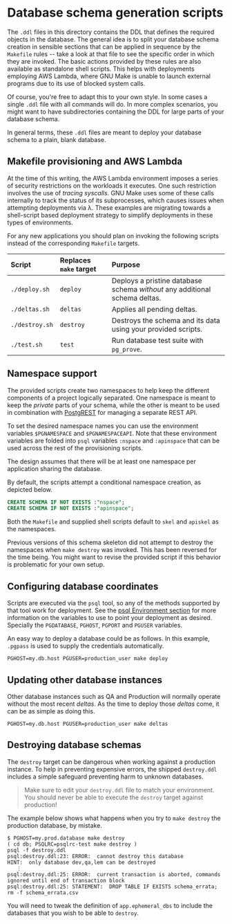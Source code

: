 # Database schema generation scripts

The `.ddl` files in this directory contains the DDL that defines the required objects in the database. The general idea is to split your database schema creation in sensible sections that can be applied in sequence by the `Makefile` rules -- take a look at that file to see the specific order in which they are invoked. The basic actions provided by these rules are also available as standalone shell scripts. This helps with deployments employing AWS Lambda, where GNU Make is unable to launch external programs due to its use of blocked system calls.

Of course, you're free to adapt this to your own style. In some cases a single `.ddl` file with all commands will do. In more complex scenarios, you might want to have subdirectories containing the DDL for large parts of your database schema.

In general terms, these `.ddl` files are meant to deploy your database schema to a plain, blank database.

## Makefile provisioning and AWS Lambda

At the time of this writing, the AWS Lambda environment imposes a series of security restrictions on the workloads it executes. One such restriction involves the use of _tracing syscalls_. GNU Make uses some of these calls internally to track the status of its subprocesses, which causes issues when attempting deployments via λ. These examples are migrating towards a shell-script based deployment strategy to simplify deployments in these types of environments.

For any new applications you should plan on invoking the following scripts instead of the corresponding `Makefile` targets.

| Script         | Replaces `make` target | Purpose |
| :------------- | :--------------------- | :------- |
| `./deploy.sh`  | `deploy`               | Deploys a pristine database schema _without_ any additional schema deltas. |
| `./deltas.sh`  | `deltas`               | Applies all pending deltas. |
| `./destroy.sh` | `destroy`              | Destroys the schema and its data using your provided scripts. |
| `./test.sh`    | `test`                 | Run database test suite with `pg_prove`. |

## Namespace support

The provided scripts create two namespaces to help keep the different
components of a project logically separated. One namespace is meant to keep
the _private_ parts of your schema, while the other is meant to be used in
combination with [PostgREST](https://postgrest.org/) for managing a separate
REST API.

To set the desired namespace names you can use the environment variables
`$PGNAMESPACE` and `$PGNAMESPACEAPI`. Note that these environment variables
are folded into `psql` variables `:nspace` and `:apinspace` that can be used
across the rest of the provisioning scripts.

The design assumes that there will be at least one namespace per application
sharing the database.

By default, the scripts attempt a conditional namespace creation, as depicted
below.

```sql
CREATE SCHEMA IF NOT EXISTS :"nspace";
CREATE SCHEMA IF NOT EXISTS :"apinspace";
```

Both the `Makefile` and supplied shell scripts default to `skel` and `apiskel`
as the namespaces.

Previous versions of this schema skeleton did not attempt to destroy the
namespaces when `make destroy` was invoked. This has been reversed for the
time being. You might want to revise the provided script if this behavior is
problematic for your own setup.

## Configuring database coordinates

Scripts are executed via the `psql` tool, so any of the methods supported by that tool work for deployment. See the [psql Environment section](https://www.postgresql.org/docs/9.6/static/app-psql.html#APP-PSQL-ENVIRONMENT) for more information on the variables to use to point your deployment as desired. Specially the `PGDATABASE`, `PGHOST`, `PGPORT` and `PGUSER` variables.

An easy way to deploy a database could be as follows. In this example, `.pgpass` is used to supply the credentials automatically.

    PGHOST=my.db.host PGUSER=production_user make deploy

## Updating other database instances

Other database instances such as QA and Production will normally operate without the most recent _deltas_. As the time to deploy those _deltas_ come, it can be as simple as doing this.

    PGHOST=my.db.host PGUSER=production_user make deltas

## Destroying database schemas

The `destroy` target can be dangerous when working against a production instance. To help in preventing expensive errors, the shipped `destroy.ddl` includes a simple safeguard preventing harm to unknown databases.

> Make sure to edit your `destroy.ddl` file to match your environment. You should never be able to execute the `destroy` target against production!

The example below shows what happens when you try to `make destroy` the production database, by mistake.

    $ PGHOST=my.prod.database make destroy
    ( cd db; PSQLRC=psqlrc-test make destroy )
    psql -f destroy.ddl
    psql:destroy.ddl:23: ERROR:  cannot destroy this database
    HINT:  only database dev,qa,lem can be destroyed
       ⋮
    psql:destroy.ddl:25: ERROR:  current transaction is aborted, commands ignored until end of transaction block
    psql:destroy.ddl:25: STATEMENT:  DROP TABLE IF EXISTS schema_errata;
    rm -f schema_errata.csv

You will need to tweak the definition of `app.ephemeral_dbs` to include the databases that you wish to be able to `destroy`.
